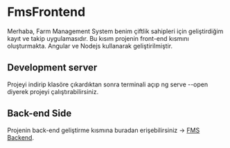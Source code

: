 # FmsFrontend

Merhaba, Farm Management System benim çiftlik sahipleri için geliştirdiğim kayıt ve takip uygulamasıdır. Bu kısım projenin front-end kısmını oluşturmakta. Angular ve Nodejs kullanarak geliştirilmiştir.

## Development server

Projeyi indirip klasöre çıkardıktan sonra terminali açıp  ng serve --open diyerek projeyi çalıştırabilirsiniz.

## Back-end Side

Projenin back-end geliştirme kısmına buradan erişebilirsiniz -> [FMS Backend](https://github.com/farukkardas/FarmManagementSystem).
